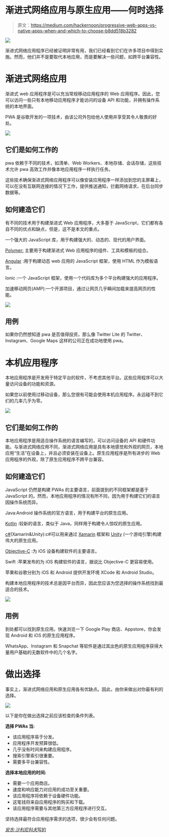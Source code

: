 # 渐进式网络应用与原生应用——何时选择

> 原文：<https://medium.com/hackernoon/progressive-web-apps-vs-native-apps-when-and-which-to-choose-b8dd518b3282>

![](img/d6246fcaf785834b5bfc4f7451b72b4b.png)

渐进式网络应用程序已经被证明非常有用，我们已经看到它们在许多项目中得到实施。然而，他们并不是要取代本地应用，而是要解决一些问题，如跨平台兼容性。

# 渐进式网络应用

渐进式 web 应用程序是可以充当常规移动应用程序的 Web 应用程序。因此，您可以访问一些只有本地移动应用程序才能访问的设备 API 和功能，并拥有操作系统的本地界面。

PWA 是谷歌开发的一项技术，由该公司外包给他人使用并享受其令人敬畏的好处。

![](img/091a9fd642ed20ebfc20317e5f5b8926.png)

## 它们是如何工作的

pwa 依赖于不同的技术，如清单、Web Workers、本地存储、会话存储，这些技术允许 pwa 高效工作并像本地应用程序一样执行任务。

这些技术确保渐进式网络应用程序可以像安装应用程序一样添加到您的主屏幕上，可以在没有互联网连接的情况下工作，提供推送通知，拦截网络请求，在后台同步数据等。

## 如何建造它们

有不同的技术用于构建渐进式 Web 应用程序，大多基于 JavaScript，它们都有各自不同的优点和缺点，但是，这不是本文的重点。

一个强大的 JavaScript 库，用于构建强大的、动态的、现代的用户界面。

[Polymer:](https://www.polymer-project.org/) 主要用于构建渐进式 Web 应用程序的组件、工具和模板的组合。

[Angular](https://angularjs.org/) :用于构建动态 web 应用的 JavaScript 框架，使用 HTML 作为模板语言。

Ionic :一个 JavaScript 框架，使用一个代码库为多个平台构建强大的应用程序。

加速移动网页(AMP):一个开源项目，通过让网页几乎瞬间加载来提高网页的性能。

![](img/87cc0c077a89d198bee7c04dc1763b3d.png)

## 用例

如果你仍然想知道 pwa 是否值得投资，那么像 Twitter Lite 的 Twitter、Instagram、Google Maps 这样的公司正在成功地使用 pwa。

# 本机应用程序

本地应用程序是开发用于特定平台的软件，不考虑其他平台。这些应用程序可以大量访问设备的功能和资源。

如果您以前使用过移动设备，那么您很有可能会使用本机应用程序。永远碰不到它们的几率几乎为零。

![](img/f1d76477888bb465b8aaa6e4db6c8c30.png)

## 它们是如何工作的

本地应用程序是用适合操作系统的语言编写的，可以访问设备的 API 和硬件功能。与渐进式网络应用不同，渐进式网络应用是具有本地感觉和外观的网页，本地应用“生活”在设备上，并且必须安装在设备上。原生应用程序是所有进步的 Web 应用程序的外观，除了原生应用程序不跨平台兼容。

## 如何建造它们

JavaScript 仍然是构建 PWAs 的主要语言，前面提到的不同框架都是基于 JavaScript 的。然而，本地应用程序的情况有所不同，因为用于构建它们的语言因操作系统而异。

Java:Android 操作系统的官方语言，用于构建平台的原生应用。

[Kotlin](https://kotlinlang.org/) :较新的语言，类似于 Java，同样用于构建令人惊叹的原生应用。

[c#](https://docs.microsoft.com/en-us/dotnet/csharp/language-reference/)(Xamarin&Unity):c#可以用来通过 [Xamarin](https://visualstudio.microsoft.com/xamarin/) 框架和 [Unity](https://unity3d.com/) (一个游戏引擎)构建伟大的原生应用。

[Objective-C](https://developer.apple.com/library/archive/documentation/Cocoa/Conceptual/ProgrammingWithObjectiveC/Introduction/Introduction.html) :为 iOS 设备构建软件的主要语言。

Swift :苹果发布的为 iOS 构建软件的语言，据说比 Objective-C 更容易使用。

苹果和谷歌分别为 iOS 和 Android 提供开发环境 XCode 和 Android Studio。

构建本地应用程序的技术总是因平台而异，因此您应该为您选择的操作系统找到最适合的技术。

![](img/3affc1f83bcd89cf09fef6699bbcec34.png)

## 用例

到处都可以找到原生应用。快速浏览一下 Google Play 商店、Appstore，你会发现 Android 和 iOS 的原生应用程序。

WhatsApp、Instagram 和 Snapchat 等软件是通过其出色的原生应用程序获得大量用户基础的无数软件中的几个名字。

# 做出选择

事实上，渐进式网络应用和原生应用各有优缺点。因此，由你来做出对你最有利的选择。

![](img/70c56ac14c8d7fc36e4d7b85a302b304.png)

以下是你在做出选择之前应该检查的条件列表。

**选择 PWAs 当:**

*   该应用程序易于分发。
*   应用程序开发预算很低。
*   几乎没有时间来构建应用程序。
*   搜索引擎索引很重要。
*   需要多平台兼容性。

**选择本地应用的时间:**

*   需要一个应用商店。
*   速度和响应能力对应用的成功至关重要。
*   该应用程序将依赖于设备硬件功能。
*   这笔钱将来自应用程序的购买和下载。
*   该应用程序需要与其他第三方应用程序进行交互。

坚持选择最符合应用程序需求的选项，很少会有任何问题。

[*安东·沙利尼科夫*写的](https://www.linkedin.com/in/anton-shaleynikov-45812a1/)